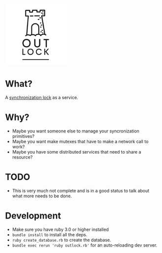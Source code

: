 <img src="https://raw.githubusercontent.com/g-re-g/outlock/main/public/logo-light-square.png" width="200px">

# What?
A [synchronization lock](https://en.wikipedia.org/wiki/Lock_(computer_science)) as a service.

# Why?
* Maybe you want someone else to manage your syncronization primitives?
* Maybe you want make mutexes that have to make a network call to work?
* Maybe you have some distributed services that need to share a resource?

# TODO
* This is very much not complete and is in a good status to talk about what more needs to be done.

# Development

 - Make sure you have ruby 3.0 or higher installed
 - `bundle install` to install all the deps.
 - `ruby create_database.rb` to create the database.
 - `bundle exec rerun 'ruby outlock.rb'` for an auto-reloading dev server.
